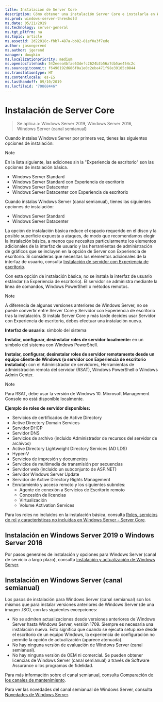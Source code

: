 ```yaml
---
title: Instalación de Server Core
description: Cómo obtener una instalación Server Core e instalarla en Windows Server 2019, Windows Server 2016 o Windows Server (canal semianual).
ms.prod: windows-server-threshold
ms.date: 05/21/2019
ms.technology: server-general
ms.tgt_pltfrm: na
ms.topic: article
ms.assetid: 2d22818c-fbb7-487a-bb82-81ef0a3f7ede
author: jasongerend
ms.author: jgerend
manager: dougkim
ms.localizationpriority: medium
ms.openlocfilehash: 542eeea4bfae53defc2624b3b56a7db5ae454c2c
ms.sourcegitcommit: f6490192d686f0a1e0c2ebe471f98e30105c0844
ms.translationtype: HT
ms.contentlocale: es-ES
ms.lasthandoff: 09/10/2019
ms.locfileid: "70868446"
---
```

# <a name="install-server-core"></a>Instalación de Server Core

> Se aplica a: Windows Server 2019, Windows Server 2016, Windows Server (canal semianual)
  
Cuando instalas Windows Server por primera vez, tienes las siguientes opciones de instalación:

>[!NOTE]
> En la lista siguiente, las ediciones sin la "Experiencia de escritorio" son las opciones de instalación básica.

-   Windows Server Standard
-   Windows Server Standard con Experiencia de escritorio
-   Windows Server Datacenter
-   Windows Server Datacenter con Experiencia de escritorio

Cuando instalas Windows Server (canal semianual), tienes las siguientes opciones de instalación:

-   Windows Server Standard 
-   Windows Server Datacenter

La opción de instalación básica reduce el espacio requerido en el disco y la posible superficie expuesta a ataques, de modo que recomendamos elegir la instalación básica, a menos que necesites particularmente los elementos adicionales de la interfaz de usuario y las herramientas de administración de gráficos que se incluyen en la opción de Server con Experiencia de escritorio. Si consideras que necesitas los elementos adicionales de la interfaz de usuario, consulta [Instalación de servidor con Experiencia de escritorio](Getting-Started-with-Server-with-Desktop-Experience.md). 

Con esta opción de instalación básica, no se instala la interfaz de usuario estándar (la Experiencia de escritorio). El servidor se administra mediante la línea de comandos, Windows PowerShell o métodos remotos.

>[!NOTE]
>
>A diferencia de algunas versiones anteriores de Windows Server, no se puede convertir entre Server Core y Servidor con Experiencia de escritorio tras la instalación. Si instala Server Core y más tarde decides usar Servidor con Experiencia de escritorio, debes efectuar una instalación nueva.

**Interfaz de usuario:** símbolo del sistema

**Instalar, configurar, desinstalar roles de servidor localmente:** en un símbolo del sistema con Windows PowerShell.

**Instalar, configurar, desinstalar roles de servidor remotamente desde un equipo cliente de Windows (o servidor con Experiencia de escritorio instalada):** con el Administrador de servidores, Herramientas de administración remota del servidor (RSAT), Windows PowerShell o Windows Admin Center.

>[!NOTE]
>
>Para RSAT, debe usar la versión de Windows 10.
>Microsoft Management Console no está disponible localmente.

**Ejemplo de roles de servidor disponibles:**

- Servicios de certificados de Active Directory
- Active Directory Domain Services
- Servidor DHCP
- Servidor DNS
- Servicios de archivo (incluido Administrador de recursos del servidor de archivos)
- Active Directory Lightweight Directory Services (AD LDS)
- Hyper-V
- Servicios de impresión y documentos
- Servicios de multimedia de transmisión por secuencias
- Servidor web (incluido un subconjunto de ASP.NET)
- Servidor Windows Server Update
- Servidor de Active Directory Rights Management
- Enrutamiento y acceso remoto y los siguientes subroles:
   - Agente de conexión a Servicios de Escritorio remoto
   - Concesión de licencias
   - Virtualización
   - Volume Activation Services

Para los roles no incluidos en la instalación básica, consulta [Roles, servicios de rol y características no incluidas en Windows Server - Server Core](../administration/server-core/server-core-removed-roles.md).

## <a name="installing-on-windows-server-2019-or-windows-server-2016"></a>Instalación en Windows Server 2019 o Windows Server 2016

Por pasos generales de instalación y opciones para Windows Server (canal de servicio a largo plazo), consulta [Instalación y actualización de Windows Server](installation-and-upgrade.md).

## <a name="installing-on-windows-server-semi-annual-channel"></a>Instalación en Windows Server (canal semianual)

Los pasos de instalación para Windows Server (canal semianual) son los mismos que para instalar versiones anteriores de Windows Server (de una imagen .ISO), con las siguientes excepciones:

- No se admiten actualizaciones desde versiones anteriores de Windows Server hasta Windows Server, versión 1709. Siempre es necesaria una instalación nueva.
   Esto significa que cuando se ejecuta setup.exe desde el escritorio de un equipo Windows, la experiencia de configuración no permite la opción de actualización (aparece atenuada).
- No hay ninguna versión de evaluación de Windows Server (canal semianual).
- No hay ninguna versión de OEM ni comercial. Se pueden obtener licencias de Windows Server (canal semianual) a través de Software Assurance o los programas de fidelidad.

Para más información sobre el canal semianual, consulta [Comparación de los canales de mantenimiento](../get-started-19/servicing-channels-19.md).

Para ver las novedades del canal semianual de Windows Server, consulta [Novedades de Windows Server](whats-new-in-windows-server.md).
